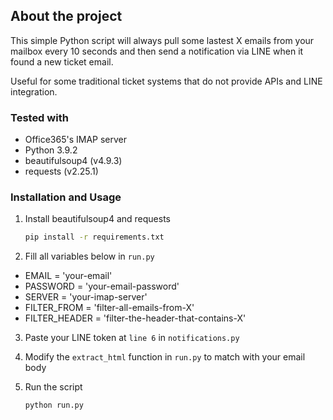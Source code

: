 ## About the project

This simple Python script will always pull some lastest X emails from your mailbox every 10 seconds and then send a notification via LINE when it found a new ticket email.

Useful for some traditional ticket systems that do not provide APIs and LINE integration.

### Tested with
- Office365's IMAP server
- Python 3.9.2
- beautifulsoup4 (v4.9.3)
- requests (v2.25.1)

### Installation and Usage
1. Install beautifulsoup4 and requests
   ```sh
   pip install -r requirements.txt
   ```

2. Fill all variables below in ```run.py```
- EMAIL = 'your-email'
- PASSWORD = 'your-email-password'
- SERVER = 'your-imap-server'
- FILTER_FROM = 'filter-all-emails-from-X'
- FILTER_HEADER = 'filter-the-header-that-contains-X'

3. Paste your LINE token at ```line 6``` in  ```notifications.py```

4. Modify the ```extract_html``` function in ```run.py``` to match with your email body

5. Run the script
   ```sh
   python run.py
   ```
